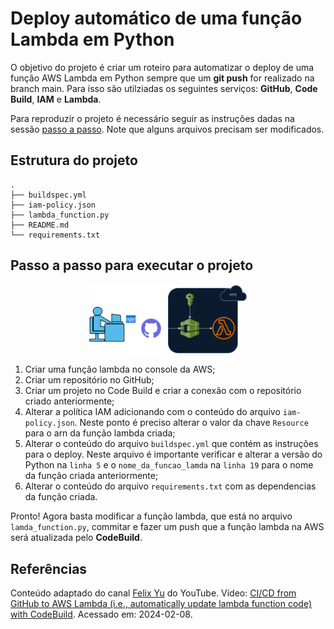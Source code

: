 # Deploy automático de uma função Lambda em Python

O objetivo do projeto é criar um roteiro para automatizar o deploy de uma função AWS Lambda em Python sempre que um __git push__ for realizado na branch main. Para isso são utilziadas os seguintes serviços: __GitHub__, __Code Build__, __IAM__ e __Lambda__. 

Para reproduzir o projeto é necessário seguir as instruções dadas na sessão [passo a passo](#passo-a-passo-para-executar-o-projeto). Note que alguns arquivos precisam ser modificados.

## Estrutura do projeto
    .
    ├── buildspec.yml
    ├── iam-policy.json
    ├── lambda_function.py
    ├── README.md
    └── requirements.txt

## Passo a passo para executar o projeto

<p align="center">
  <img src = https://github.com/LeonardoDonatoNunes/deploy_automatico_aws_lambda/blob/main/automatizacaoDeployLambda.png width=50%>
</p>

1) Criar uma função lambda no console da AWS;
2) Criar um repositório no GitHub;
3) Criar um projeto no Code Build e criar a conexão com o repositório criado anteriormente;
4) Alterar a política IAM adicionando com o conteúdo do arquivo `iam-policy.json`. Neste ponto é preciso alterar o valor da chave `Resource` para o arn da função lambda criada;
5) Alterar o conteúdo do arquivo `buildspec.yml` que contém as instruções para o deploy. Neste arquivo é importante verificar e alterar a versão do Python na `linha 5` e o `nome_da_funcao_lamda` na `linha 19` para o nome da função criada anteriormente;
6) Alterar o conteúdo do arquivo `requirements.txt` com as dependencias da função criada.

Pronto! Agora basta modificar a função lambda, que está no arquivo `lamda_function.py`, commitar e fazer um push que a função lambda na AWS será atualizada pelo __CodeBuild__.

## Referências

Conteúdo adaptado do canal [Felix Yu](https://www.youtube.com/@FelixYu) do YouTube. Vídeo: [CI/CD from GitHub to AWS Lambda (i.e., automatically update lambda function code) with CodeBuild](https://www.youtube.com/watch?v=AmHZxULclLQ&ab_channel=FelixYu). Acessado em: 2024-02-08.

